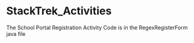 # StackTrek_Activities

The School Portal Registration Activity Code is in the RegexRegisterForm java file
